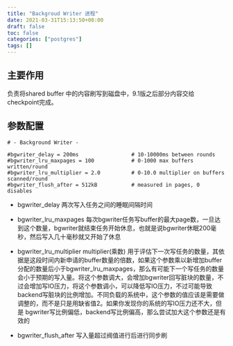 ```yaml
---
title: "Backgroud Writer 进程"
date: 2021-03-31T15:13:50+08:00
draft: false
toc: false
categories: ["postgres"]
tags: []
---
```


## 主要作用

负责将shared buffer 中的内容刷写到磁盘中，9.1版之后部分内容交给checkpoint完成。


## 参数配置
```
# - Background Writer -

#bgwriter_delay = 200ms                 # 10-10000ms between rounds
#bgwriter_lru_maxpages = 100            # 0-1000 max buffers written/round
#bgwriter_lru_multiplier = 2.0          # 0-10.0 multiplier on buffers scanned/round
#bgwriter_flush_after = 512kB           # measured in pages, 0 disables
```

- bgwriter_delay 
两次写入任务之间的睡眠间隔时间

- bgwriter_lru_maxpages 
每次bgwriter任务写buffer的最大page数，一旦达到这个数量，bgwriter就结束任务开始休息，也就是说bgwriter休眠200毫秒，然后写入几十毫秒就又开始了休息 

- bgwriter_lru_multiplier multiplier(乘数) 
用于评估下一次写任务的数量，其依据是这段时间内新申请的buffer数量的倍数，如果这个参数乘以新增加buffer分配的数量后小于bgwriter_lru_maxpages，那么有可能下一个写任务的数量会小于预期的写入量。将这个参数调大，会增加bgwriter回写脏块的数量，不过会增加写IO压力，将这个参数调小，可以降低写IO压力，不过可能导致backend写脏块的比例增加。不同负载的系统中，这个参数的值应该是需要做调整的，而不是只是用缺省值2。如果你发现你的系统的写IO压力还不大，但是 bgwriter写比例偏低，backend写比例偏高，那么尝试加大这个参数还是有效的

- bgwriter_flush_after 写入量超过阀值进行后进行同步刷 
